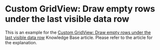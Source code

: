 # Custom GridView: Draw empty rows under the last visible data row


<p>This is an example for the <a href="https://www.devexpress.com/Support/Center/p/A1435">Custom GridView: Draw empty rows under the last visible data row</a> Knowledge Base article. Please refer to the article for the explanation.</p>

<br/>


